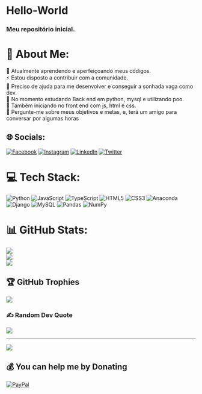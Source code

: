 # Hello-World
### Meu repositório inicial.
# 💫 About Me:
🔭 Atualmente aprendendo e aperfeiçoando meus códigos.<br>⚡ Estou disposto a contribuir com a comunidade.<br>🤝 Preciso de ajuda para me desenvolver e conseguir a sonhada vaga como dev. <br>🌱 No momento estudando Back end em python, mysql e utilizando poo.<br>🌱 Também iniciando no front end com js, html e css.<br>💬 Pergunte-me sobre meus objetivos e metas, e, terá um amigo para conversar por algumas horas<br>


## 🌐 Socials:
[![Facebook](https://img.shields.io/badge/Facebook-%231877F2.svg?logo=Facebook&logoColor=white)](https://facebook.com/Mabson_Freire) [![Instagram](https://img.shields.io/badge/Instagram-%23E4405F.svg?logo=Instagram&logoColor=white)](https://instagram.com/Mabson_freire) [![LinkedIn](https://img.shields.io/badge/LinkedIn-%230077B5.svg?logo=linkedin&logoColor=white)](https://linkedin.com/in/mabson-freire-338664213) [![Twitter](https://img.shields.io/badge/Twitter-%231DA1F2.svg?logo=Twitter&logoColor=white)](https://twitter.com/@mf_games) 

# 💻 Tech Stack:
![Python](https://img.shields.io/badge/python-3670A0?style=flat&logo=python&logoColor=ffdd54) ![JavaScript](https://img.shields.io/badge/javascript-%23323330.svg?style=flat&logo=javascript&logoColor=%23F7DF1E) ![TypeScript](https://img.shields.io/badge/typescript-%23007ACC.svg?style=flat&logo=typescript&logoColor=white) ![HTML5](https://img.shields.io/badge/html5-%23E34F26.svg?style=flat&logo=html5&logoColor=white) ![CSS3](https://img.shields.io/badge/css3-%231572B6.svg?style=flat&logo=css3&logoColor=white) ![Anaconda](https://img.shields.io/badge/Anaconda-%2344A833.svg?style=flat&logo=anaconda&logoColor=white) ![Django](https://img.shields.io/badge/django-%23092E20.svg?style=flat&logo=django&logoColor=white) ![MySQL](https://img.shields.io/badge/mysql-%2300f.svg?style=flat&logo=mysql&logoColor=white) ![Pandas](https://img.shields.io/badge/pandas-%23150458.svg?style=flat&logo=pandas&logoColor=white) ![NumPy](https://img.shields.io/badge/numpy-%23013243.svg?style=flat&logo=numpy&logoColor=white)
# 📊 GitHub Stats:
![](https://github-readme-stats.vercel.app/api?username=Mabson-Freire&theme=gotham&hide_border=true&include_all_commits=false&count_private=false)<br/>
![](https://github-readme-streak-stats.herokuapp.com/?user=Mabson-Freire&theme=gotham&hide_border=true)<br/>
![](https://github-readme-stats.vercel.app/api/top-langs/?username=Mabson-Freire&theme=gotham&hide_border=true&include_all_commits=false&count_private=false&layout=compact)

## 🏆 GitHub Trophies
![](https://github-profile-trophy.vercel.app/?username=Mabson-Freire&theme=nord&no-frame=true&no-bg=false&margin-w=4)

### ✍️ Random Dev Quote
![](https://quotes-github-readme.vercel.app/api?type=horizontal&theme=dark)

---
[![](https://visitcount.itsvg.in/api?id=Mabson-Freire&icon=3&color=6)](https://visitcount.itsvg.in)

  ## 💰 You can help me by Donating
  [![PayPal](https://img.shields.io/badge/PayPal-00457C?style=for-the-badge&logo=paypal&logoColor=white)](https://paypal.me/mabimmoura@gmail.com) 

  
<!-- Proudly created with GPRM ( https://gprm.itsvg.in ) -->
